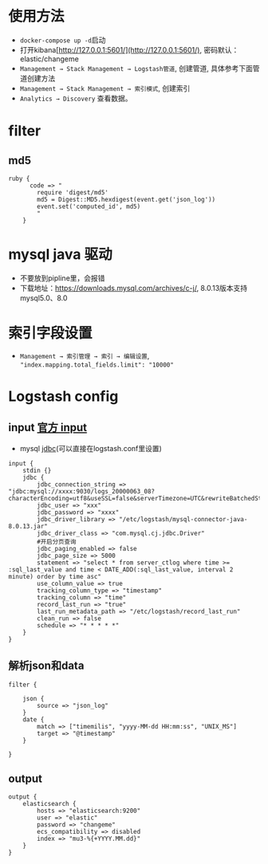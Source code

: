# 使用方法
+ `docker-compose up -d`启动
+ 打开kibana[http://127.0.0.1:5601/](http://127.0.0.1:5601/), 密码默认：elastic/changeme
+ `Management → Stack Management → Logstash管道`, 创建管道, 具体参考下面管道创建方法
+ `Management → Stack Management → 索引模式`, 创建索引
+ `Analytics → Discovery` 查看数据。


# filter
## md5
```
ruby {
      code => "
        require 'digest/md5'
        md5 = Digest::MD5.hexdigest(event.get('json_log'))
        event.set('computed_id', md5)
        "
    }
```

# mysql java 驱动
+ 不要放到pipline里，会报错
+ 下载地址：https://downloads.mysql.com/archives/c-j/, 8.0.13版本支持mysql5.0、8.0

# 索引字段设置
+ `Management → 索引管理 → 索引 → 编辑设置`, `"index.mapping.total_fields.limit": "10000"`

# Logstash config
## input [官方 input](https://www.elastic.co/guide/en/logstash/current/input-plugins.html)
+ mysql [jdbc](https://www.elastic.co/guide/en/logstash/current/plugins-inputs-jdbc.html)(可以直接在logstash.conf里设置)
```
input {
    stdin {}
    jdbc {
        jdbc_connection_string => "jdbc:mysql://xxxx:9030/logs_20000063_08?characterEncoding=utf8&useSSL=false&serverTimezone=UTC&rewriteBatchedStatements=true"
        jdbc_user => "xxx"
        jdbc_password => "xxxx"
        jdbc_driver_library => "/etc/logstash/mysql-connector-java-8.0.13.jar"
        jdbc_driver_class => "com.mysql.cj.jdbc.Driver"
        #开启分页查询
        jdbc_paging_enabled => false
        jdbc_page_size => 5000
        statement => "select * from server_ctlog where time >= :sql_last_value and time < DATE_ADD(:sql_last_value, interval 2 minute) order by time asc"
        use_column_value => true
        tracking_column_type => "timestamp"
        tracking_column => "time"
        record_last_run => "true"
        last_run_metadata_path => "/etc/logstash/record_last_run"
        clean_run => false
        schedule => "* * * * *"
    }
}
```

## 解析json和data
```
filter {
 
    json {
        source => "json_log"
    }
    date {
        match => ["timemilis", "yyyy-MM-dd HH:mm:ss", "UNIX_MS"]
        target => "@timestamp"
    }
 
}
```
 
## output
```
output {
    elasticsearch {
        hosts => "elasticsearch:9200"
        user => "elastic"
        password => "changeme"
        ecs_compatibility => disabled
        index => "mu3-%{+YYYY.MM.dd}"
    }
}
```

